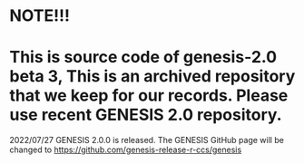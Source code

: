 # NOTE!!!
# This is source code of genesis-2.0 beta 3, This is an archived repository that we keep for our records.  Please use recent GENESIS 2.0 repository.

2022/07/27 GENESIS 2.0.0 is released. 
The GENESIS GitHub page will be changed to 
https://github.com/genesis-release-r-ccs/genesis
